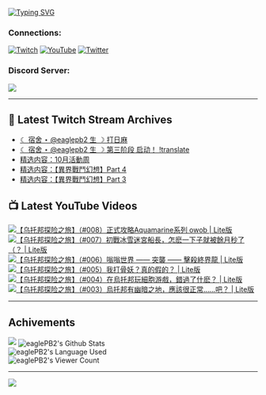 <!--### Hello people, I'm EaglePB2 - The one who building something for fun 👋
Thank you for standby for this profile.   
The purpose of this profile is coming soon.   
You may come back later, as you wish if this readme.md is updated.   -->

<a href="https://git.io/typing-svg"><img src="https://readme-typing-svg.herokuapp.com?font=Fira+Code&duration=1000&pause=5000&vCenter=true&random=false&width=500&lines=%F0%9F%91%8B+Hello+Everyone%2C+I'm+EaglePB2.;%F0%9F%99%87+Thank+you+for+stopping+by+my+profile.+;%F0%9F%94%AD+%3D%3D%3D%3D+%F0%9F%94%AD;%F0%9F%91%8B+%E4%BD%A0%E5%A5%BD%EF%BC%8C%E6%AD%A1%E8%BF%8E%E4%BE%86%E5%88%B0%E6%88%91%E7%9A%84%E4%BB%A3%E7%A2%BC%E5%BA%AB%E3%80%82;%F0%9F%99%87+%E6%84%9F%E8%AC%9D%E5%89%8D%E4%BE%86%E5%8F%83%E8%A7%80%E5%B0%8F%E5%B1%8B+owo~" alt="Typing SVG" /></a>

### Connections:

[![Twitch](https://img.shields.io/badge/Twitch-9347FF?style=flat-square&logo=twitch&logoColor=white)](https://www.twitch.tv/eaglepb2)
[![YouTube](https://img.shields.io/badge/YouTube-%23FF0000.svg?style=flat-square&logo=YouTube&logoColor=white)](https://www.youtube.com/eaglepb2)
[![Twitter](https://img.shields.io/badge/Twitter-%231DA1F2.svg?style=flat-square&logo=Twitter&logoColor=white)](https://twitter.com/eaglepb2)

### Discord Server:

[![](https://invidget.switchblade.xyz/qKrub9b?theme=dark&language=ch)](https://discord.gg/qKrub9b)

---

## 👾 Latest Twitch Stream Archives
<!-- TWITCH:START -->
- [☾ 宿舍 ⋆ @eaglepb2 生 ☽ 打日麻](https://www.twitch.tv/videos/2289132814)
- [☾ 宿舍 ⋆ @eaglepb2 生 ☽ 第三阶段 启动！ !translate](https://www.twitch.tv/videos/2283172225)
- [精选内容：10月活動周](https://www.twitch.tv/videos/2279758346)
- [精选内容：【異界戰鬥幻想】Part 4](https://www.twitch.tv/videos/2276405354)
- [精选内容：【異界戰鬥幻想】Part 3](https://www.twitch.tv/videos/2275707670)
<!-- TWITCH:END -->



## 📺 Latest YouTube Videos
<!-- YOUTUBE:START -->
<!-- YOUTUBE:END -->

<!-- BEGIN YOUTUBE-CARDS -->
<a href="https://www.youtube.com/watch?v=ILvNA3zAEq8">
  <picture>
    <source media="(prefers-color-scheme: dark)" srcset="https://ytcards.demolab.com/?id=ILvNA3zAEq8&title=%E3%80%90%E4%B9%8C%E6%89%98%E9%82%A6%E6%8E%A2%E9%99%A9%E4%B9%8B%E6%97%85%E3%80%91%EF%BC%88%23008%EF%BC%89%E6%AD%A3%E5%BC%8F%E6%94%BB%E7%95%A5Aquamarine%E7%B3%BB%E5%88%97+owob+%7C+Lite%E7%89%88&lang=zh&timestamp=1730716635&background_color=%230d1117&title_color=%23ffffff&stats_color=%23dedede&max_title_lines=1&width=250&border_radius=5&duration=7510">
    <img src="https://ytcards.demolab.com/?id=ILvNA3zAEq8&title=%E3%80%90%E4%B9%8C%E6%89%98%E9%82%A6%E6%8E%A2%E9%99%A9%E4%B9%8B%E6%97%85%E3%80%91%EF%BC%88%23008%EF%BC%89%E6%AD%A3%E5%BC%8F%E6%94%BB%E7%95%A5Aquamarine%E7%B3%BB%E5%88%97+owob+%7C+Lite%E7%89%88&lang=zh&timestamp=1730716635&background_color=%23ffffff&title_color=%2324292f&stats_color=%2357606a&max_title_lines=1&width=250&border_radius=5&duration=7510" alt="【乌托邦探险之旅】（#008）正式攻略Aquamarine系列 owob | Lite版" title="【乌托邦探险之旅】（#008）正式攻略Aquamarine系列 owob | Lite版">
  </picture>
</a>
<a href="https://www.youtube.com/watch?v=ABEWFB8PSPA">
  <picture>
    <source media="(prefers-color-scheme: dark)" srcset="https://ytcards.demolab.com/?id=ABEWFB8PSPA&title=%E3%80%90%E4%B9%8C%E6%89%98%E9%82%A6%E6%8E%A2%E9%99%A9%E4%B9%8B%E6%97%85%E3%80%91%EF%BC%88%23007%EF%BC%89%E5%88%9D%E6%88%B0%E5%86%B0%E9%9B%AA%E8%BF%B7%E5%AE%AE%E8%88%B9%E9%95%B7%EF%BC%8C%E6%80%8E%E9%BA%BD%E4%B8%80%E4%B8%8B%E5%AD%90%E5%B0%B1%E8%A2%AB%E9%A4%98%E6%9C%88%E7%A7%92%E4%BA%86%EF%BC%88%EF%BC%9F+%7C+Lite%E7%89%88&lang=zh&timestamp=1730563112&background_color=%230d1117&title_color=%23ffffff&stats_color=%23dedede&max_title_lines=1&width=250&border_radius=5&duration=7016">
    <img src="https://ytcards.demolab.com/?id=ABEWFB8PSPA&title=%E3%80%90%E4%B9%8C%E6%89%98%E9%82%A6%E6%8E%A2%E9%99%A9%E4%B9%8B%E6%97%85%E3%80%91%EF%BC%88%23007%EF%BC%89%E5%88%9D%E6%88%B0%E5%86%B0%E9%9B%AA%E8%BF%B7%E5%AE%AE%E8%88%B9%E9%95%B7%EF%BC%8C%E6%80%8E%E9%BA%BD%E4%B8%80%E4%B8%8B%E5%AD%90%E5%B0%B1%E8%A2%AB%E9%A4%98%E6%9C%88%E7%A7%92%E4%BA%86%EF%BC%88%EF%BC%9F+%7C+Lite%E7%89%88&lang=zh&timestamp=1730563112&background_color=%23ffffff&title_color=%2324292f&stats_color=%2357606a&max_title_lines=1&width=250&border_radius=5&duration=7016" alt="【乌托邦探险之旅】（#007）初戰冰雪迷宮船長，怎麽一下子就被餘月秒了（？ | Lite版" title="【乌托邦探险之旅】（#007）初戰冰雪迷宮船長，怎麽一下子就被餘月秒了（？ | Lite版">
  </picture>
</a>
<a href="https://www.youtube.com/watch?v=Yn6lN7dyJmw">
  <picture>
    <source media="(prefers-color-scheme: dark)" srcset="https://ytcards.demolab.com/?id=Yn6lN7dyJmw&title=%E3%80%90%E4%B9%8C%E6%89%98%E9%82%A6%E6%8E%A2%E9%99%A9%E4%B9%8B%E6%97%85%E3%80%91%EF%BC%88%23006%EF%BC%89%E5%97%A1%E5%97%A1%E4%B8%96%E7%95%8C+%E2%80%94%E2%80%94+%E7%AA%81%E8%A5%B2+%E2%80%94%E2%80%94+%E6%93%8A%E6%AE%BA%E7%B5%82%E7%95%8C%E9%BE%8D+%7C+Lite%E7%89%88&lang=zh&timestamp=1730449061&background_color=%230d1117&title_color=%23ffffff&stats_color=%23dedede&max_title_lines=1&width=250&border_radius=5&duration=25784">
    <img src="https://ytcards.demolab.com/?id=Yn6lN7dyJmw&title=%E3%80%90%E4%B9%8C%E6%89%98%E9%82%A6%E6%8E%A2%E9%99%A9%E4%B9%8B%E6%97%85%E3%80%91%EF%BC%88%23006%EF%BC%89%E5%97%A1%E5%97%A1%E4%B8%96%E7%95%8C+%E2%80%94%E2%80%94+%E7%AA%81%E8%A5%B2+%E2%80%94%E2%80%94+%E6%93%8A%E6%AE%BA%E7%B5%82%E7%95%8C%E9%BE%8D+%7C+Lite%E7%89%88&lang=zh&timestamp=1730449061&background_color=%23ffffff&title_color=%2324292f&stats_color=%2357606a&max_title_lines=1&width=250&border_radius=5&duration=25784" alt="【乌托邦探险之旅】（#006）嗡嗡世界 —— 突襲 —— 擊殺終界龍 | Lite版" title="【乌托邦探险之旅】（#006）嗡嗡世界 —— 突襲 —— 擊殺終界龍 | Lite版">
  </picture>
</a>
<a href="https://www.youtube.com/watch?v=y52rLLhEHnM">
  <picture>
    <source media="(prefers-color-scheme: dark)" srcset="https://ytcards.demolab.com/?id=y52rLLhEHnM&title=%E3%80%90%E4%B9%8C%E6%89%98%E9%82%A6%E6%8E%A2%E9%99%A9%E4%B9%8B%E6%97%85%E3%80%91%EF%BC%88%23005%EF%BC%89%E6%88%91%E6%89%93%E9%AA%A8%E5%A6%96%EF%BC%9F%E7%9C%9F%E7%9A%84%E5%81%87%E7%9A%84%EF%BC%9F+%7C+Lite%E7%89%88&lang=zh&timestamp=1730273982&background_color=%230d1117&title_color=%23ffffff&stats_color=%23dedede&max_title_lines=1&width=250&border_radius=5&duration=17697">
    <img src="https://ytcards.demolab.com/?id=y52rLLhEHnM&title=%E3%80%90%E4%B9%8C%E6%89%98%E9%82%A6%E6%8E%A2%E9%99%A9%E4%B9%8B%E6%97%85%E3%80%91%EF%BC%88%23005%EF%BC%89%E6%88%91%E6%89%93%E9%AA%A8%E5%A6%96%EF%BC%9F%E7%9C%9F%E7%9A%84%E5%81%87%E7%9A%84%EF%BC%9F+%7C+Lite%E7%89%88&lang=zh&timestamp=1730273982&background_color=%23ffffff&title_color=%2324292f&stats_color=%2357606a&max_title_lines=1&width=250&border_radius=5&duration=17697" alt="【乌托邦探险之旅】（#005）我打骨妖？真的假的？ | Lite版" title="【乌托邦探险之旅】（#005）我打骨妖？真的假的？ | Lite版">
  </picture>
</a>
<a href="https://www.youtube.com/watch?v=WjUqLNsnxd4">
  <picture>
    <source media="(prefers-color-scheme: dark)" srcset="https://ytcards.demolab.com/?id=WjUqLNsnxd4&title=%E3%80%90%E4%B9%8C%E6%89%98%E9%82%A6%E6%8E%A2%E9%99%A9%E4%B9%8B%E6%97%85%E3%80%91%EF%BC%88%23004%EF%BC%89%E5%9C%A8%E7%83%8F%E6%89%98%E9%82%A6%E7%8E%A9%E7%B4%B0%E8%83%9E%E6%B8%B8%E6%88%B2%EF%BC%8C%E9%8C%AF%E9%81%8E%E4%BA%86%E4%BB%80%E9%BA%BD%EF%BC%9F+%7C+Lite%E7%89%88&lang=zh&timestamp=1730184522&background_color=%230d1117&title_color=%23ffffff&stats_color=%23dedede&max_title_lines=1&width=250&border_radius=5&duration=19469">
    <img src="https://ytcards.demolab.com/?id=WjUqLNsnxd4&title=%E3%80%90%E4%B9%8C%E6%89%98%E9%82%A6%E6%8E%A2%E9%99%A9%E4%B9%8B%E6%97%85%E3%80%91%EF%BC%88%23004%EF%BC%89%E5%9C%A8%E7%83%8F%E6%89%98%E9%82%A6%E7%8E%A9%E7%B4%B0%E8%83%9E%E6%B8%B8%E6%88%B2%EF%BC%8C%E9%8C%AF%E9%81%8E%E4%BA%86%E4%BB%80%E9%BA%BD%EF%BC%9F+%7C+Lite%E7%89%88&lang=zh&timestamp=1730184522&background_color=%23ffffff&title_color=%2324292f&stats_color=%2357606a&max_title_lines=1&width=250&border_radius=5&duration=19469" alt="【乌托邦探险之旅】（#004）在烏托邦玩細胞游戲，錯過了什麽？ | Lite版" title="【乌托邦探险之旅】（#004）在烏托邦玩細胞游戲，錯過了什麽？ | Lite版">
  </picture>
</a>
<a href="https://www.youtube.com/watch?v=DXl64MTUTTg">
  <picture>
    <source media="(prefers-color-scheme: dark)" srcset="https://ytcards.demolab.com/?id=DXl64MTUTTg&title=%E3%80%90%E4%B9%8C%E6%89%98%E9%82%A6%E6%8E%A2%E9%99%A9%E4%B9%8B%E6%97%85%E3%80%91%EF%BC%88%23003%EF%BC%89%E7%83%8F%E6%89%98%E9%82%A6%E6%9C%89%E5%B9%BD%E6%9A%97%E4%B9%8B%E5%9C%B0%EF%BC%8C%E6%87%89%E8%A9%B2%E5%BE%88%E6%AD%A3%E5%B8%B8%E2%80%A6%E2%80%A6%E5%90%A7%EF%BC%9F+%7C+Lite%E7%89%88&lang=zh&timestamp=1730094121&background_color=%230d1117&title_color=%23ffffff&stats_color=%23dedede&max_title_lines=1&width=250&border_radius=5&duration=14381">
    <img src="https://ytcards.demolab.com/?id=DXl64MTUTTg&title=%E3%80%90%E4%B9%8C%E6%89%98%E9%82%A6%E6%8E%A2%E9%99%A9%E4%B9%8B%E6%97%85%E3%80%91%EF%BC%88%23003%EF%BC%89%E7%83%8F%E6%89%98%E9%82%A6%E6%9C%89%E5%B9%BD%E6%9A%97%E4%B9%8B%E5%9C%B0%EF%BC%8C%E6%87%89%E8%A9%B2%E5%BE%88%E6%AD%A3%E5%B8%B8%E2%80%A6%E2%80%A6%E5%90%A7%EF%BC%9F+%7C+Lite%E7%89%88&lang=zh&timestamp=1730094121&background_color=%23ffffff&title_color=%2324292f&stats_color=%2357606a&max_title_lines=1&width=250&border_radius=5&duration=14381" alt="【乌托邦探险之旅】（#003）烏托邦有幽暗之地，應該很正常……吧？ | Lite版" title="【乌托邦探险之旅】（#003）烏托邦有幽暗之地，應該很正常……吧？ | Lite版">
  </picture>
</a>
<!-- END YOUTUBE-CARDS -->

---

## Achivements
[![](https://github-profile-trophy.vercel.app/?username=eaglepb2&theme=monokai&no-bg=true&&title=Repositories,Issues,Commit,MultiLanguage)](https://github.com/anuraghazra/github-readme-stats)
<img align="center" alt="eaglePB2's Github Stats" src="https://github-readme-stats.vercel.app/api?username=eaglePB2&show_icons=true&hide_border=true&theme=merko" />
<br>
<img align="center" alt="eaglePB2's Language Used" src="https://github-readme-stats.vercel.app/api/top-langs/?username=eaglePB2&show_icons=true&hide_border=true&theme=merko&layout=compact&langs_count=8" />
<br>
<img align="center" alt="eaglePB2's Viewer Count" src="https://visitcount.itsvg.in/api?id=eaglepb2&label=Profile%20Views&color=3&icon=5&pretty=true" />

<hr>

<!-- RANDOMQUOTE:START -->
![](https://quotes-github-readme.vercel.app/api?type=horizontal&theme=merko)
<!-- RANDOMQUOTE:END -->


<!--
       _____   _   _   _____       _____   _   _   ____   
      |_   _| | | | | |  ___|     |  ___| | \ | | |  _  \  
        | |   | |_| | | |___      | |___  |  \| | | | | | 
        | |   |  _  | |  ___|     |  ___| |     | | | | | 
        | |   | | | | | |___      | |___  | |\  | | |_| | 
        |_|   |_| |_| |_____|     |_____| |_| \_| |____ / 
      
-->
